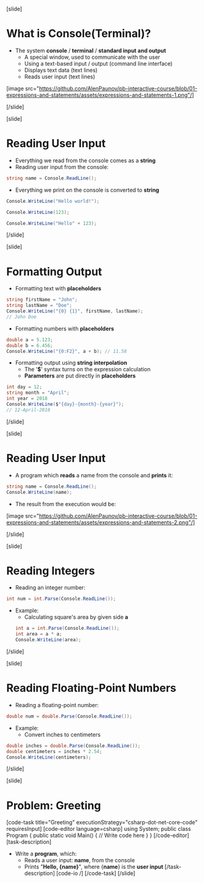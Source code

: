 [slide]
# What is Console(Terminal)?
* The system **console** / **terminal** / **standard input and output**
  * A special window, used to communicate with the user
  * Using a text-based input / output (command line interface)
  * Displays text data (text lines)
  * Reads user input (text lines)

[image src="https://github.com/AlenPaunov/pb-interactive-course/blob/01-expressions-and-statements/assets/expressions-and-statements-1.png"/]

[/slide]

[slide]

# Reading User Input
* Everything we read from the console comes as a **string**
* Reading user input from the console:
```csharp
string name = Console.ReadLine();
```
* Everything we print on the console is converted to **string**
```csharp
Console.WriteLine("Hello world!");
```
```csharp
Console.WriteLine(123);
```
```csharp
Console.WriteLine("Hello" + 123);
```

[/slide]

[slide]

# Formatting Output
* Formatting text with **placeholders**
```csharp
string firstName = "John";
string lastName = "Doe";
Console.WriteLine("{0} {1}", firstName, lastName);
// John Doe
```
* Formatting numbers with **placeholders**
```csharp
double a = 5.123;
double b = 6.456;
Console.WriteLine("{0:F2}", a + b); // 11.58
```
* Formatting output using **string interpolation**
  * The '**$**' syntax turns on the expression calculation
  * **Parameters** are put directly in **placeholders**
```csharp
int day = 12;
string month = "April";
int year = 2018
Console.WriteLine($"{day}-{month}-{year}");
// 12-April-2018
```
[/slide]

[slide]

# Reading User Input
* A program which **reads** a name from the console and **prints** it:
```csharp
string name = Console.ReadLine();
Console.WriteLine(name);
```
* The result from the execution would be:

[image src="https://github.com/AlenPaunov/pb-interactive-course/blob/01-expressions-and-statements/assets/expressions-and-statements-2.png"/]

[/slide]

[slide]

# Reading Integers
* Reading an integer number:
```csharp
int num = int.Parse(Console.ReadLine());
```
* Example: 
  * Calculating square's area by given side **a**
  ```csharp
  int a = int.Parse(Console.ReadLine());
  int area = a * a;
  Console.WriteLine(area);
  ```

[/slide]

[slide]

# Reading Floating-Point Numbers
* Reading a floating-point number:
```csharp
double num = double.Parse(Console.ReadLine());
```
* Example: 
  * Convert inches to centimeters
```csharp
double inches = double.Parse(Console.ReadLine());
double centimeters = inches * 2.54;
Console.WriteLine(centimeters);
```
[/slide]

[slide]
# Problem: Greeting
[code-task title="Greeting" executionStrategy="csharp-dot-net-core-code" requiresInput]
[code-editor language=csharp]
using System;
public class Program
{
  public static void Main()
    {
      // Write code here
    }
}
[/code-editor]
[task-description]
* Write a **program**, which:
  * Reads a user input: **name**, from the console
  * Prints "**Hello, {name}**", where {**name**} is the **user input**
[/task-description]
[code-io /]
[/code-task]
[/slide]